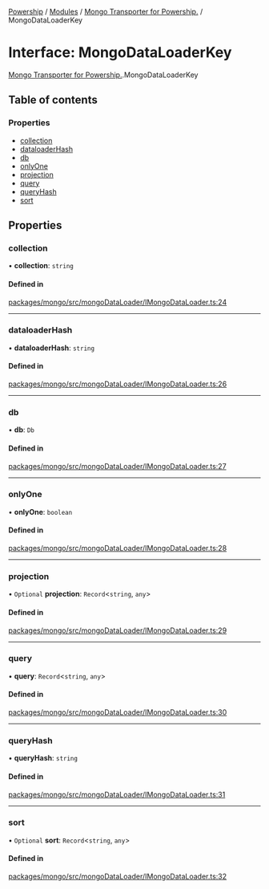 [Powership](../README.md) / [Modules](../modules.md) / [Mongo Transporter for Powership.](../modules/Mongo_Transporter_for_Powership_.md) / MongoDataLoaderKey

# Interface: MongoDataLoaderKey

[Mongo Transporter for Powership.](../modules/Mongo_Transporter_for_Powership_.md).MongoDataLoaderKey

## Table of contents

### Properties

- [collection](Mongo_Transporter_for_Powership_.MongoDataLoaderKey.md#collection)
- [dataloaderHash](Mongo_Transporter_for_Powership_.MongoDataLoaderKey.md#dataloaderhash)
- [db](Mongo_Transporter_for_Powership_.MongoDataLoaderKey.md#db)
- [onlyOne](Mongo_Transporter_for_Powership_.MongoDataLoaderKey.md#onlyone)
- [projection](Mongo_Transporter_for_Powership_.MongoDataLoaderKey.md#projection)
- [query](Mongo_Transporter_for_Powership_.MongoDataLoaderKey.md#query)
- [queryHash](Mongo_Transporter_for_Powership_.MongoDataLoaderKey.md#queryhash)
- [sort](Mongo_Transporter_for_Powership_.MongoDataLoaderKey.md#sort)

## Properties

### collection

• **collection**: `string`

#### Defined in

[packages/mongo/src/mongoDataLoader/IMongoDataLoader.ts:24](https://github.com/antoniopresto/powership/blob/2672a73/packages/mongo/src/mongoDataLoader/IMongoDataLoader.ts#L24)

___

### dataloaderHash

• **dataloaderHash**: `string`

#### Defined in

[packages/mongo/src/mongoDataLoader/IMongoDataLoader.ts:26](https://github.com/antoniopresto/powership/blob/2672a73/packages/mongo/src/mongoDataLoader/IMongoDataLoader.ts#L26)

___

### db

• **db**: `Db`

#### Defined in

[packages/mongo/src/mongoDataLoader/IMongoDataLoader.ts:27](https://github.com/antoniopresto/powership/blob/2672a73/packages/mongo/src/mongoDataLoader/IMongoDataLoader.ts#L27)

___

### onlyOne

• **onlyOne**: `boolean`

#### Defined in

[packages/mongo/src/mongoDataLoader/IMongoDataLoader.ts:28](https://github.com/antoniopresto/powership/blob/2672a73/packages/mongo/src/mongoDataLoader/IMongoDataLoader.ts#L28)

___

### projection

• `Optional` **projection**: `Record`<`string`, `any`\>

#### Defined in

[packages/mongo/src/mongoDataLoader/IMongoDataLoader.ts:29](https://github.com/antoniopresto/powership/blob/2672a73/packages/mongo/src/mongoDataLoader/IMongoDataLoader.ts#L29)

___

### query

• **query**: `Record`<`string`, `any`\>

#### Defined in

[packages/mongo/src/mongoDataLoader/IMongoDataLoader.ts:30](https://github.com/antoniopresto/powership/blob/2672a73/packages/mongo/src/mongoDataLoader/IMongoDataLoader.ts#L30)

___

### queryHash

• **queryHash**: `string`

#### Defined in

[packages/mongo/src/mongoDataLoader/IMongoDataLoader.ts:31](https://github.com/antoniopresto/powership/blob/2672a73/packages/mongo/src/mongoDataLoader/IMongoDataLoader.ts#L31)

___

### sort

• `Optional` **sort**: `Record`<`string`, `any`\>

#### Defined in

[packages/mongo/src/mongoDataLoader/IMongoDataLoader.ts:32](https://github.com/antoniopresto/powership/blob/2672a73/packages/mongo/src/mongoDataLoader/IMongoDataLoader.ts#L32)
